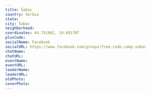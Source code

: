 ```yaml
---
title: Šabac
country: Serbia
state: 
city: Šabac
neighborhood: 
coordinates: 44.751862, 19.691707
plusCode:
socialName: Facebook
socialURL: https://www.facebook.com/groups/free.code.camp.sabac
chatName:
chatURL:
eventName:
eventURL:
leaderName:
leaderURL:
oldPhoto: 
coverPhoto:
---
```

